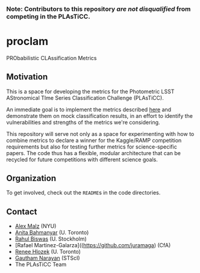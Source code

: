 ### Note: Contributors to this repository _are not disqualified_ from competing in the PLAsTiCC.

# proclam

PRObabilistic CLAssification Metrics

## Motivation

This is a space for developing the metrics for the Photometric LSST AStronomical TIme Series Classification Challenge (PLAsTiCC).

An immediate goal is to implement the metrics described [here](https://drive.google.com/file/d/1b8q0mp2lDo8xbKOs15GS4WLKKNMK_TY7/view?usp=sharing) and demonstrate them on mock classification results, in an effort to identify the vulnerabilities and strengths of the metrics we're considering.

This repository will serve not only as a space for experimenting with how to combine metrics to declare a winner for the Kaggle/RAMP competition requirements but also for testing further metrics for science-specific papers.  The code thus has a flexible, modular architecture that can be recycled for future competitions with different science goals.

## Organization

To get involved, check out the `README`s in the code directories.

## Contact

* [Alex Malz](https://github.com/aimalz) (NYU)
* [Anita Bahmanyar](https://github.com/Andromedanita) (U. Toronto)
* [Rahul Biswas](https://github.com/rbiswas4) (U. Stockholm)
* [Rafael Martinez-Galarza]((https://github.com/juramaga) (CfA)
* [Renee Hlozek](https://github.com/reneehlozek) (U. Toronto)
* [Gautham Narayan](https://github.com/gnarayan) (STScI)
* The PLAsTiCC Team

